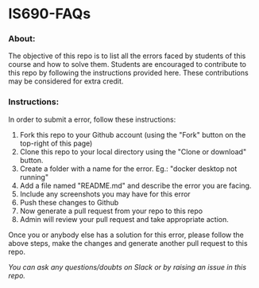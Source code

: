 # IS690-FAQs

### About:
The objective of this repo is to list all the errors faced by students of this course and how to solve them. Students are encouraged to contribute to this repo by following the instructions provided here. These contributions may be considered for extra credit.

### Instructions:

In order to submit a error, follow these instructions:
1. Fork this repo to your Github account (using the "Fork" button on the top-right of this page)
1. Clone this repo to your local directory using the "Clone or download" button.
1. Create a folder with a name for the error. Eg.: "docker desktop not running"
1. Add a file named "README.md" and describe the error you are facing.
1. Include any screenshots you may have for this error
1. Push these changes to Github
1. Now generate a pull request from your repo to this repo
1. Admin will review your pull request and take appropriate action.


Once you or anybody else has a solution for this error, please follow the above steps, make the changes and generate another pull request to this repo.

*You can ask any questions/doubts on Slack or by raising an issue in this repo.*
